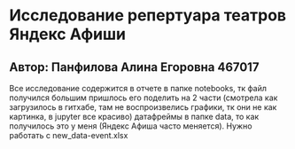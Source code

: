 # Исследование репертуара театров Яндекс Афиши
## Автор: Панфилова Алина Егоровна 467017

Все исследование содержится в отчете в папке notebooks, тк файл получился большим пришлось его поделить на 2 части (смотрела как загрузилось в гитхабе, там не воспроизвелись графики, тк они не как картинка, в jupyter все красиво)
датафреймы в папке data, то как получилось это у меня (Яндекс Афиша часто меняется). Нужно работать с new_data-event.xlsx
